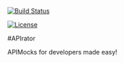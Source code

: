 [![Build Status][travis-badge]][travis-url]

[![License](https://img.shields.io/badge/License-Apache%202.0-blue.svg)](https://opensource.org/licenses/Apache-2.0)

[travis-badge]: https://travis-ci.org/apirator/apirator.svg?branch=master
[travis-url]: https://travis-ci.org/apirator/apirator

#APIrator

APIMocks for developers made easy!